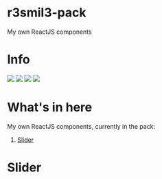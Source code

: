 # r3smil3-pack
My own ReactJS components
<h1>Info</h1>
<img src="https://img.shields.io/github/issues/AlbertZawadzki/r3smil3-pack">
<img src="https://img.shields.io/github/forks/AlbertZawadzki/r3smil3-pack">
<img src="https://img.shields.io/github/stars/AlbertZawadzki/r3smil3-pack">
<img src="https://img.shields.io/github/license/AlbertZawadzki/r3smil3-pack">
<h1>What's in here</h1>
My own ReactJS components, currently in the pack:<br/>
<ol><li><a href="slider">Slider</a></li></ol>

<h1 id="slider">Slider</h1>
